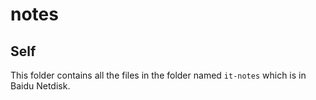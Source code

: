 # notes



## Self

This folder contains all the files in the folder named `it-notes` which is in Baidu Netdisk.


